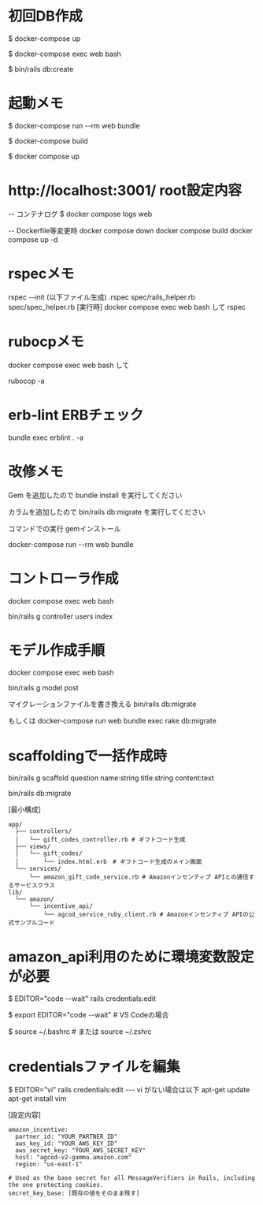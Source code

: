 
# 初回DB作成
$ docker-compose up

$ docker-compose exec web bash

$ bin/rails db:create

# 起動メモ
$ docker-compose run --rm web bundle

$ docker-compose build

$ docker compose up

# http://localhost:3001/ root設定内容
-- コンテナログ
$ docker compose logs web

-- Dockerfile等変更時
docker compose down
docker compose build
docker compose up -d

# rspecメモ
rspec --init (以下ファイル生成)
  .rspec
  spec/rails_helper.rb
  spec/spec_helper.rb
[実行時]
docker compose exec web bash して rspec

# rubocpメモ
docker compose exec web bash して

rubocop -a

# erb-lint ERBチェック
bundle exec erblint . -a

# 改修メモ
Gem を追加したので bundle install を実行してください

カラムを追加したので bin/rails db:migrate を実行してください

コマンドでの実行
gemインストール

docker-compose  run --rm web bundle

# コントローラ作成
docker compose exec web bash

bin/rails g controller users index

# モデル作成手順
docker compose exec web bash

bin/rails g model post

マイグレーションファイルを書き換える
bin/rails db:migrate

もしくは
docker-compose run web bundle exec rake db:migrate

# scaffoldingで一括作成時
bin/rails g scaffold question name:string title:string content:text 

bin/rails db:migrate

[最小構成]
```
app/
  ├── controllers/
  │   └── gift_codes_controller.rb # ギフトコード生成
  ├── views/
  │   └── gift_codes/
  │       └── index.html.erb　# ギフトコード生成のメイン画面
  └── services/
      └── amazon_gift_code_service.rb # Amazonインセンティブ APIとの通信するサービスクラス
lib/
  └── amazon/
      └── incentive_api/
          └── agcod_service_ruby_client.rb # Amazonインセンティブ APIの公式サンプルコード

```

# amazon_api利用のために環境変数設定が必要
$ EDITOR="code --wait" rails credentials:edit

$ export EDITOR="code --wait"  # VS Codeの場合

$ source ~/.bashrc  # または source ~/.zshrc

# credentialsファイルを編集

$ EDITOR="vi" rails credentials:edit
--- vi がない場合は以下
  apt-get update
  apt-get install vim

[設定内容]
```
amazon_incentive:
  partner_id: "YOUR_PARTNER_ID"
  aws_key_id: "YOUR_AWS_KEY_ID"
  aws_secret_key: "YOUR_AWS_SECRET_KEY"
  host: "agcod-v2-gamma.amazon.com"
  region: "us-east-1"

# Used as the base secret for all MessageVerifiers in Rails, including the one protecting cookies.
secret_key_base: [既存の値をそのまま残す]
```
